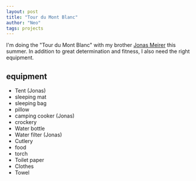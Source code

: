 ```yaml
---
layout: post
title: "Tour du Mont Blanc"
author: "Neo"
tags: projects
---
```


<figcaption>
    I'm doing the "Tour du Mont Blanc" with my brother <a href="https://jonasmeirer.github.io" target="_blank" rel="noopener noreferrer">Jonas Meirer</a> this summer. In addition to great determination and fitness, I also need the right equipment.
  </figcaption> 

## equipment

- Tent (Jonas)
- sleeping mat
- sleeping bag
- pillow
- camping cooker (Jonas)
- crockery
- Water bottle 
- Water filter (Jonas)
- Cutlery
- food
- torch
- Toilet paper
- Clothes
- Towel



